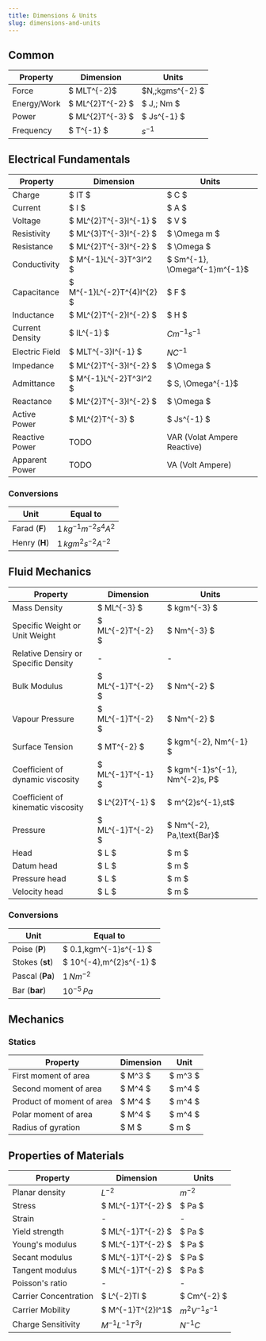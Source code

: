 ```yaml
---
title: Dimensions & Units
slug: dimensions-and-units
---
```


## Common

| Property    | Dimension        | Units            |
| ----------- | ---------------- | ---------------- |
| Force       | $ MLT^{-2}$      | $N,\;kgms^{-2} $ |
| Energy/Work | $ ML^{2}T^{-2} $ | $ J,\; Nm $      |
| Power       | $ ML^{2}T^{-3} $ | $ Js^{-1} $      |
| Frequency   | $ T^{-1} $       | $s^{-1}$         |

## Electrical Fundamentals

| Property        | Dimension                  | Units                                |
| --------------- | -------------------------- | ------------------------------------ |
| Charge          | $ IT $                     | $ C $                                |
| Current         | $ I $                      | $ A $                                |
| Voltage         | $ ML^{2}T^{-3}I^{-1} $     | $ V $                                |
| Resistivity     | $ ML^{3}T^{-3}I^{-2} $     | $ \Omega m $                         |
| Resistance      | $ ML^{2}T^{-3}I^{-2} $     | $ \Omega $                           |
| Conductivity    | $ M^{-1}L^{-3}T^3I^2 $     | $ Sm^{-1}, \Omega^{-1}m^{-1}$        |
| Capacitance     | $ M^{-1}L^{-2}T^{4}I^{2} $ | $ F $                                |
| Inductance      | $ ML^{2}T^{-2}I^{-2} $     | $ H $                                |
| Current Density | $ IL^{-1} $                | $Cm^{-1}s^{-1}$                      |
| Electric Field  | $ MLT^{-3}I^{-1} $         | $NC^{-1}$                            |
| Impedance       | $ ML^{2}T^{-3}I^{-2} $     | $ \Omega $                           |
| Admittance      | $ M^{-1}L^{-2}T^3I^2 $     | $ S, \Omega^{-1}$                    |
| Reactance       | $ ML^{2}T^{-3}I^{-2} $     | $ \Omega $                           |
| Active Power    | $ ML^{2}T^{-3} $           | $ Js^{-1} $                          |
| Reactive Power  | TODO                       | $\text{VAR}$ (Volat Ampere Reactive) |
| Apparent Power  | TODO                       | $\text{VA}$ (Volt Ampere)            |

### Conversions

| Unit          | Equal to                 |
| ------------- | ------------------------ |
| Farad (**F**) | $1\,kg^{-1}m^{-2}s^4A^2$ |
| Henry (**H**) | $1\,kgm^2s^{-2}A^{-2}$   |

## Fluid Mechanics

| Property                             | Dimension         | Units                          |
| ------------------------------------ | ----------------- | ------------------------------ |
| Mass Density                         | $ ML^{-3} $       | $ kgm^{-3} $                   |
| Specific Weight or Unit Weight       | $ ML^{-2}T^{-2} $ | $ Nm^{-3} $                    |
| Relative Densiry or Specific Density | -                 | -                              |
| Bulk Modulus                         | $ ML^{-1}T^{-2} $ | $ Nm^{-2} $                    |
| Vapour Pressure                      | $ ML^{-1}T^{-2} $ | $ Nm^{-2} $                    |
| Surface Tension                      | $ MT^{-2} $       | $ kgm^{-2}, Nm^{-1} $          |
| Coefficient of dynamic viscosity     | $ ML^{-1}T^{-1} $ | $ kgm^{-1}s^{-1}, Nm^{-2}s, P$ |
| Coefficient of kinematic viscosity   | $ L^{2}T^{-1} $   | $ m^{2}s^{-1},st$              |
| Pressure                             | $ ML^{-1}T^{-2} $ | $ Nm^{-2}, Pa,\text{Bar}$      |
| Head                                 | $ L $             | $ m $                          |
| Datum head                           | $ L $             | $ m $                          |
| Pressure head                        | $ L $             | $ m $                          |
| Velocity head                        | $ L $             | $ m $                          |

### Conversions

| Unit            | Equal to                 |
| --------------- | ------------------------ |
| Poise (**P**)   | $ 0.1\,kgm^{-1}s^{-1} $  |
| Stokes (**st**) | $ 10^{-4}\,m^{2}s^{-1} $ |
| Pascal (**Pa**) | $1\,Nm^{-2}$             |
| Bar (**bar**)   | $10^{-5}\,Pa$            |

## Mechanics

### Statics

| Property                  | Dimension | Unit    |
| ------------------------- | --------- | ------- |
| First moment of area      | $ M^3 $   | $ m^3 $ |
| Second moment of area     | $ M^4 $   | $ m^4 $ |
| Product of moment of area | $ M^4 $   | $ m^4 $ |
| Polar moment of area      | $ M^4 $   | $ m^4 $ |
| Radius of gyration        | $ M $     | $ m $   |

## Properties of Materials

| Property              | Dimension          | Units               |
| --------------------- | ------------------ | ------------------- |
| Planar density        | $L^{-2}$           | $m^{-2}$            |
| Stress                | $ ML^{-1}T^{-2} $  | $ Pa $              |
| Strain                | -                  | -                   |
| Yield strength        | $ ML^{-1}T^{-2} $  | $ Pa $              |
| Young's modulus       | $ ML^{-1}T^{-2} $  | $ Pa $              |
| Secant modulus        | $ ML^{-1}T^{-2} $  | $ Pa $              |
| Tangent modulus       | $ ML^{-1}T^{-2} $  | $ Pa $              |
| Poisson's ratio       | -                  | -                   |
| Carrier Concentration | $ L^{-2}TI $       | $ Cm^{-2} $         |
| Carrier Mobility      | $ M^{-1}T^{2}I^1$  | $m^{2}V^{-1}s^{-1}$ |
| Charge Sensitivity    | $M^{-1}L^{-1}T^3I$ | $N^{-1}C$           |
